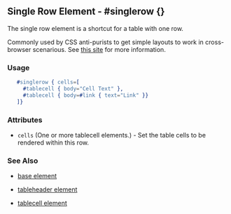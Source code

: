 <!-- dash: #singlerow | Element | ###:Section -->



## Single Row Element - #singlerow {}

  The single row element is a shortcut for a table with one row.

  Commonly used by CSS anti-purists to get simple layouts to work in cross-browser scenarious.
  See [this site](http://giveupandusetables.com) for more information.

### Usage

```erlang
   #singlerow { cells=[
     #tablecell { body="Cell Text" },
     #tablecell { body=#link { text="Link" }}
   ]}

```

### Attributes

   * `cells` (One or more tablecell elements.) - Set the table cells to be rendered within this row.

### See Also

 *  [base element](./element_base.md)

 *  [tableheader element](./tableheader.md)

 *  [tablecell element](./tablecell.md)

 
